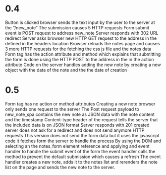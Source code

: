 # 0.4

Button is clicked browser sends the text input by the user to the server at the “/new_note”
The submission causes 5 HTTP requests
Form submit event is POST request to address new_note
Server responds with 302 URL redirect
Server asks browser new HTTP GET request to the address in the defined in the headers location
Browser reloads the notes page and causes 3 more HTTP requests for the fetching the css js file and the notes data
Form tag has the action attribute and method which explains that submitting the form is done using the HTTP POST to the address in the in the action attribute
Code on the server handles adding the new note by creating a new object with the data of the note and the the date of creation

# 0.5

Form tag has no action or method attributes
Creating a new note browser only sends one request to the server
The Post request payload to new_note_spa contains the new note as JSON data with the note content and the timestamp
Content-type header of the request tells the server that the included data is on JSON format
Server responds with 201 created server does not ask for a redirect and does not send anymore HTTP requests
This version does not send the form data but it uses the javascript code it fetches form the server to handle the process
By using the DOM and selecting an the notes_form element reference and applying and event handler to handle the submit event of the form the event handler calls the method to prevent the default submission which causes a refresh
The event handler creates a new note, adds it to the notes list and rerenders the note list on the page and sends the new note to the server.
